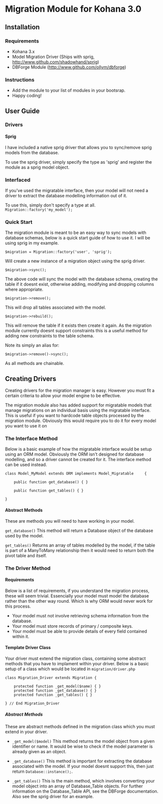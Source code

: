 # Migration Module for Kohana 3.0

## Installation

### Requirements

* Kohana 3.x
* Model Migration Driver (Ships with sprig, http://www.github.com/shadowhand/sprig)
* DBForge Module (http://www.github.com/ollym/dbforge)

### Instructions

* Add the module to your list of modules in your bootsrap.
* Happy coding!

## User Guide

### Drivers

#### Sprig
I have included a native sprig driver that allows you to sync/remove sprig models from the database.

To use the sprig driver, simply specify the type as 'sprig' and register the module as a sprig model object.

### Interfaced
If you've used the migratable interface, then your model will not need a driver to extract the database modelling information out of it.

To use this, simply don't specify a type at all. 	`Migration::factory('my_model');`

### Quick Start
The migration module is meant to be an easy way to sync models with database schemas, below is a quick start guide of how to use it. I will be using sprig in my example.

	$migration = Migration::factory('user', 'sprig');

Will create a new instance of a migration object using the sprig driver.

	$migration->sync();

The above code will sync the model with the database schema, creating the table if it doesnt exist, otherwise adding, modifying and dropping columns where appropriate.

	$migration->remove();

This will drop all tables associated with the model.

	$migration->rebuild();

This will remove the table if it exists then create it again. As the migration module currently doesnt support constraints this is a useful method for adding new constraints to the table schema.

Note its simply an alias for:

	$migration->remove()->sync();

As all methods are chainable.

## Creating Drivers

Creating drivers for the migration manager is easy. However you must fit a certain criteria to allow your model engine to be effective.
 
The migration module also has added support for migratable models that manage migrations on an individual basis using the migratable interface. This is useful if you want to hardcode table objects processed by the migration module. Obviously this would require you to do it for every model you want to use it on

### The Interface Method
Below is a basic example of how the migratable interface would be setup using an ORM model. Obviously the ORM isn't designed for database modelling, and so a driver cannot be created for it. The interface method can be used instead.

	class Model_MyModel extends ORM implements Model_Migratable 	{
		
		public function get_database() { }

		public function get_tables() { }
		
	}

#### Abstract Methods
These are methods you will need to have working in your model.

`get_database()` This method will return a Database object of the database used by the model.

`get_tables()` Returns an array of tables modelled by the model, if the table is part of a ManyToMany relationship then it would need to return both the pivot table and itself.

### The Driver Method

#### Requirements

Below is a list of requirements, if you understand the migration process, these will seem trivial. Essencially your model must model the database rather than the other way round. Which is why ORM would never work for this process.

* Your model must not involve retrieving schema information from the database.
* Your model must store records of primary / composite keys.
* Your model must be able to provide details of every field contained within it.

#### Template Driver Class

Your driver must extend the migration class, containing some abstract methods that you have to implament within your driver. Below is a basic setup of a class which would be located in `migration/driver.php`

	class Migration_Driver extends Migration {
		
		protected function _get_model($name) { }
		protected function _get_database() { }
		protected function _get_tables() { }

	} // End Migration_Driver

##### Abstract Methods

These are abstract methods defined in the migration class which you must extend in your driver.

* `_get_model($model)` This method returns the model object from a given identifier or name. It would be wise to check if the model parameter is already given as an object.

* `_get_database()` This method is important for extracting the database associated with the model. If your model doesnt support this, then just return `Database::instance();`.

* `_get_tables()` This is the main method, which involves converting your model object into an array of Database_Table objects. For further information on the Database_Table API, see the DBForge documentation. Also see the sprig driver for an example.

